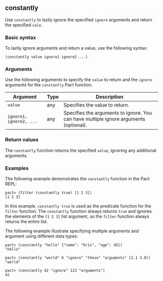 ## constantly

Use `constantly` to lazily ignore the specified `ignore` arguments and return the specified `vale`.

### Basic syntax

To lazily ignore arguments and return a value, use the following syntax:

```pact
(constantly value ignore1 ignore2 ...)
```

### Arguments

Use the following arguments to specify the `value` to return and the `ignore` arguments for the `constantly` Pact function.

| Argument | Type | Description |
| --- | --- | --- |
| `value` | any | Specifies the value to return. |
| `ignore1, ignore2, ...` | any | Specifies the arguments to ignore. You can have multiple ignore arguments (optional). |

### Return values

The `constantly` function returns the specified `value`, ignoring any additional arguments.

### Examples

The following example demonstrates the `constantly` function in the Pact REPL:

```pact
pact> (filter (constantly true) [1 2 3])
[1 2 3]
```

In this example, `constantly true` is used as the predicate function for the `filter` function. 
The `constantly` function always returns `true` and ignores the elements of the `[1 2 3]` list argument, so the `filter` function always returns the entire list.

The following example illustrate specifying multiple arguments and argument using different data types:

```pact
pact> (constantly "hello" {"name": "Kris", "age": 45})
"hello"

pact> (constantly "world" 6 "ignore" "these" "arguments" [2.1 3.0])
"world"

pact> (constantly 42 "ignore" 123 "arguments")
42
```
